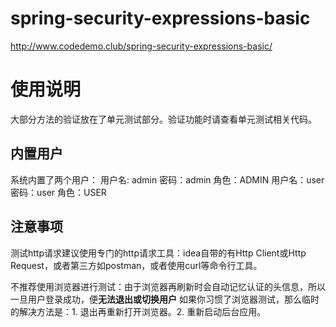 # spring-security-expressions-basic
http://www.codedemo.club/spring-security-expressions-basic/
# 使用说明
大部分方法的验证放在了单元测试部分。验证功能时请查看单元测试相关代码。

## 内置用户
系统内置了两个用户：
用户名: admin  密码：admin 角色：ADMIN
用户名：user 密码：user 角色：USER

## 注意事项
测试http请求建议使用专门的http请求工具：idea自带的有Http Client或Http Request，或者第三方如postman，或者使用curl等命令行工具。

不推荐使用浏览器进行测试：由于浏览器再刷新时会自动记忆认证的头信息，所以一旦用户登录成功，便**无法退出或切换用户**
如果你习惯了浏览器测试，那么临时的解决方法是：1. 退出再重新打开浏览器。2. 重新启动后台应用。

